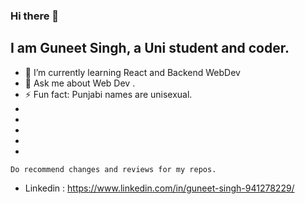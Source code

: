 ### Hi there 👋
## I am Guneet Singh, a Uni student and coder.


<!--
**IamGuneet/IamGuneet** is a ✨ _special_ ✨ repository because its `README.md` (this file) appears on your GitHub profile.

Here are some ideas to get you started:
-->
- 🌱 I’m currently learning React and Backend WebDev 
- 💬 Ask me about Web Dev .
- ⚡ Fun fact: Punjabi names are unisexual.
-
-
-
-
-
```
Do recommend changes and reviews for my repos.
```

- Linkedin : https://www.linkedin.com/in/guneet-singh-941278229/
